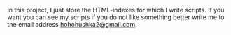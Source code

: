 In this project, I just store the HTML-indexes for which I write scripts. If you want you can see my scripts if you do not like something better write me to the email address hohohushka2@gmail.com.
